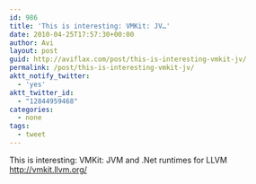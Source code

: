 ```yaml
---
id: 986
title: 'This is interesting: VMKit: JV…'
date: 2010-04-25T17:57:30+00:00
author: Avi
layout: post
guid: http://aviflax.com/post/this-is-interesting-vmkit-jv/
permalink: /post/this-is-interesting-vmkit-jv/
aktt_notify_twitter:
  - 'yes'
aktt_twitter_id:
  - "12844959468"
categories:
  - none
tags:
  - tweet
---
```

This is interesting: VMKit: JVM and .Net runtimes for LLVM <a href="http://vmkit.llvm.org/" rel="nofollow">http://vmkit.llvm.org/</a>